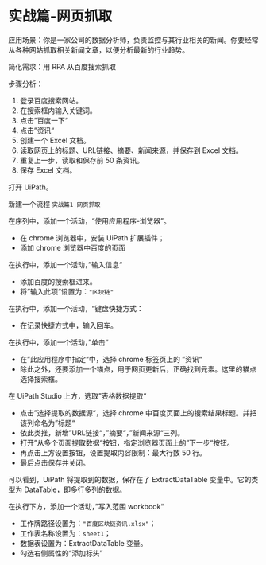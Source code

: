 # 实战篇-网页抓取

应用场景：你是一家公司的数据分析师，负责监控与其行业相关的新闻。你要经常从各种网站抓取相关新闻文章，以便分析最新的行业趋势。

简化需求：用 RPA 从百度搜索抓取

步骤分析：

1. 登录百度搜索网站。
2. 在搜索框内输入关键词。
3. 点击”百度一下“
4. 点击”资讯“
5. 创建一个 Excel 文档。
6. 读取网页上的标题、URL链接、摘要、新闻来源，并保存到 Excel 文档。
7. 重复上一步，读取和保存前 50 条资讯。
8. 保存 Excel 文档。

打开 UiPath。

新建一个流程 `实战篇1 网页抓取`

在序列中，添加一个活动，“使用应用程序-浏览器”。

- 在 chrome 浏览器中，安装 UiPath 扩展插件；
- 添加 chrome 浏览器中百度的页面

在执行中，添加一个活动，”输入信息“

- 添加百度的搜索框进来。
- 将”输入此项“设置为：`"区块链"`

在执行中，添加一个活动，“键盘快捷方式：

- 在记录快捷方式中，输入回车。

在执行中，添加一个活动，”单击“

- 在”此应用程序中指定“中，选择 chrome 标签页上的 ”资讯“
- 除此之外，还要添加一个锚点，用于网页更新后，正确找到元素。这里的锚点选择搜索框。

在 UiPath Studio 上方，选取”表格数据提取“

- 点击”选择提取的数据源“，选择 chrome 中百度页面上的搜索结果标题。并把该列命名为”标题“
- 依此类推，新增”URL链接“，”摘要“，”新闻来源“三列。
- 打开”从多个页面提取数据“按钮，指定浏览器页面上的”下一步“按钮。
- 再点击上方设置按钮，设置提取内容限制：最大行数 50 行。
- 最后点击保存并关闭。

可以看到，UiPath 将提取到的数据，保存在了 ExtractDataTable 变量中。它的类型为 DataTable，即多行多列的数据。

在执行下方，添加一个活动，”写入范围 workbook“

- 工作牌路径设置为：`"百度区块链资讯.xlsx"`；
- 工作表名称设置为：`sheet1`；
- 数据表设置为：ExtractDataTable  变量。
- 勾选右侧属性的“添加标头”